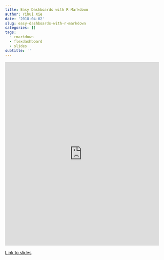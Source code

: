 ```yaml
---
title: Easy Dashboards with R Markdown
author: Yihui Xie
date: '2018-04-02'
slug: easy-dashboards-with-r-markdown
categories: []
tags:
  - rmarkdown
  - flexdashboard
  - slides
subtitle: ''
---
```


<iframe src="https://slides.yihui.name/2018-flexdashboard-Omaha-Yihui-Xie.html" width ="100%" height="600px" frameborder=0></iframe>

[Link to slides](https://bit.ly/2018-dashboard)